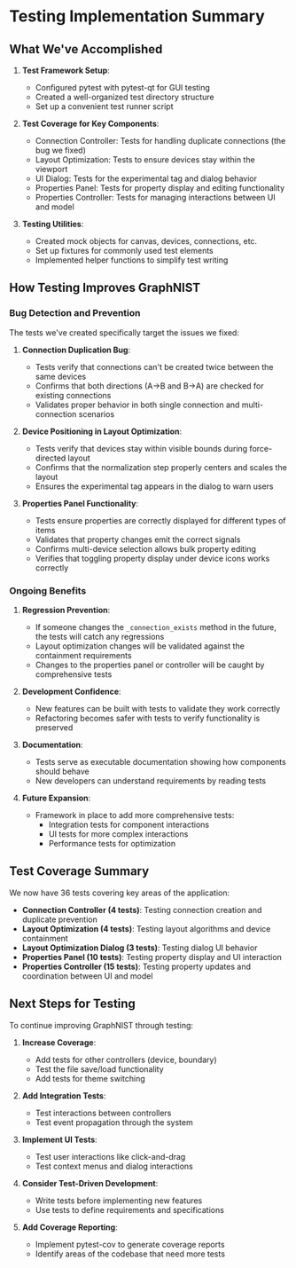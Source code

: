 # Testing Implementation Summary

## What We've Accomplished

1. **Test Framework Setup**: 
   - Configured pytest with pytest-qt for GUI testing
   - Created a well-organized test directory structure
   - Set up a convenient test runner script

2. **Test Coverage for Key Components**:
   - Connection Controller: Tests for handling duplicate connections (the bug we fixed)
   - Layout Optimization: Tests to ensure devices stay within the viewport
   - UI Dialog: Tests for the experimental tag and dialog behavior
   - Properties Panel: Tests for property display and editing functionality
   - Properties Controller: Tests for managing interactions between UI and model

3. **Testing Utilities**:
   - Created mock objects for canvas, devices, connections, etc.
   - Set up fixtures for commonly used test elements
   - Implemented helper functions to simplify test writing

## How Testing Improves GraphNIST

### Bug Detection and Prevention

The tests we've created specifically target the issues we fixed:

1. **Connection Duplication Bug**: 
   - Tests verify that connections can't be created twice between the same devices
   - Confirms that both directions (A→B and B→A) are checked for existing connections
   - Validates proper behavior in both single connection and multi-connection scenarios

2. **Device Positioning in Layout Optimization**:
   - Tests verify that devices stay within visible bounds during force-directed layout
   - Confirms that the normalization step properly centers and scales the layout
   - Ensures the experimental tag appears in the dialog to warn users

3. **Properties Panel Functionality**:
   - Tests ensure properties are correctly displayed for different types of items
   - Validates that property changes emit the correct signals
   - Confirms multi-device selection allows bulk property editing
   - Verifies that toggling property display under device icons works correctly

### Ongoing Benefits

1. **Regression Prevention**: 
   - If someone changes the `_connection_exists` method in the future, the tests will catch any regressions
   - Layout optimization changes will be validated against the containment requirements
   - Changes to the properties panel or controller will be caught by comprehensive tests

2. **Development Confidence**:
   - New features can be built with tests to validate they work correctly
   - Refactoring becomes safer with tests to verify functionality is preserved

3. **Documentation**:
   - Tests serve as executable documentation showing how components should behave
   - New developers can understand requirements by reading tests

4. **Future Expansion**:
   - Framework in place to add more comprehensive tests:
     - Integration tests for component interactions
     - UI tests for more complex interactions
     - Performance tests for optimization

## Test Coverage Summary

We now have 36 tests covering key areas of the application:

- **Connection Controller (4 tests)**: Testing connection creation and duplicate prevention
- **Layout Optimization (4 tests)**: Testing layout algorithms and device containment
- **Layout Optimization Dialog (3 tests)**: Testing dialog UI behavior
- **Properties Panel (10 tests)**: Testing property display and UI interaction
- **Properties Controller (15 tests)**: Testing property updates and coordination between UI and model

## Next Steps for Testing

To continue improving GraphNIST through testing:

1. **Increase Coverage**: 
   - Add tests for other controllers (device, boundary)
   - Test the file save/load functionality 
   - Add tests for theme switching

2. **Add Integration Tests**:
   - Test interactions between controllers
   - Test event propagation through the system

3. **Implement UI Tests**:
   - Test user interactions like click-and-drag
   - Test context menus and dialog interactions

4. **Consider Test-Driven Development**:
   - Write tests before implementing new features
   - Use tests to define requirements and specifications 

5. **Add Coverage Reporting**:
   - Implement pytest-cov to generate coverage reports
   - Identify areas of the codebase that need more tests 